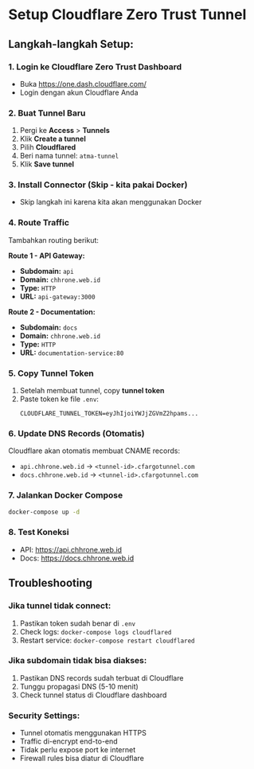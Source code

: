 # Setup Cloudflare Zero Trust Tunnel

## Langkah-langkah Setup:

### 1. Login ke Cloudflare Zero Trust Dashboard
- Buka https://one.dash.cloudflare.com/
- Login dengan akun Cloudflare Anda

### 2. Buat Tunnel Baru
1. Pergi ke **Access** > **Tunnels**
2. Klik **Create a tunnel**
3. Pilih **Cloudflared**
4. Beri nama tunnel: `atma-tunnel`
5. Klik **Save tunnel**

### 3. Install Connector (Skip - kita pakai Docker)
- Skip langkah ini karena kita akan menggunakan Docker

### 4. Route Traffic
Tambahkan routing berikut:

**Route 1 - API Gateway:**
- **Subdomain:** `api`
- **Domain:** `chhrone.web.id`
- **Type:** `HTTP`
- **URL:** `api-gateway:3000`

**Route 2 - Documentation:**
- **Subdomain:** `docs`
- **Domain:** `chhrone.web.id`
- **Type:** `HTTP`
- **URL:** `documentation-service:80`

### 5. Copy Tunnel Token
1. Setelah membuat tunnel, copy **tunnel token**
2. Paste token ke file `.env`:
   ```
   CLOUDFLARE_TUNNEL_TOKEN=eyJhIjoiYWJjZGVmZ2hpams...
   ```

### 6. Update DNS Records (Otomatis)
Cloudflare akan otomatis membuat CNAME records:
- `api.chhrone.web.id` -> `<tunnel-id>.cfargotunnel.com`
- `docs.chhrone.web.id` -> `<tunnel-id>.cfargotunnel.com`

### 7. Jalankan Docker Compose
```bash
docker-compose up -d
```

### 8. Test Koneksi
- API: https://api.chhrone.web.id
- Docs: https://docs.chhrone.web.id

## Troubleshooting

### Jika tunnel tidak connect:
1. Pastikan token sudah benar di `.env`
2. Check logs: `docker-compose logs cloudflared`
3. Restart service: `docker-compose restart cloudflared`

### Jika subdomain tidak bisa diakses:
1. Pastikan DNS records sudah terbuat di Cloudflare
2. Tunggu propagasi DNS (5-10 menit)
3. Check tunnel status di Cloudflare dashboard

### Security Settings:
- Tunnel otomatis menggunakan HTTPS
- Traffic di-encrypt end-to-end
- Tidak perlu expose port ke internet
- Firewall rules bisa diatur di Cloudflare
